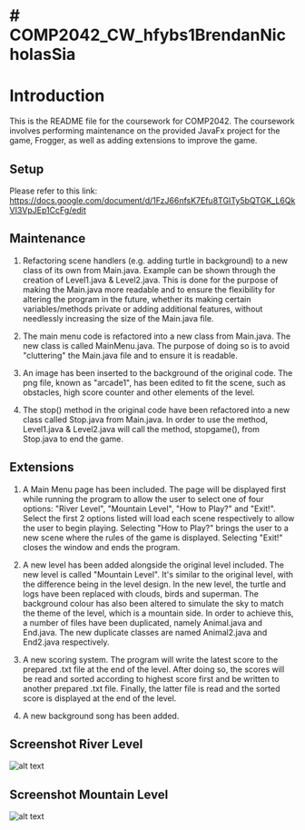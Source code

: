 # # COMP2042_CW_hfybs1BrendanNicholasSia

# Introduction

This is the README file for the coursework for COMP2042. The coursework involves performing maintenance on the provided JavaFx project for the game, Frogger, as well as adding extensions to improve the game.

## Setup
Please refer to this link: https://docs.google.com/document/d/1FzJ66nfsK7Efu8TGITy5bQTGK_L6QkVI3VpJEp1CcFg/edit

## Maintenance

1.  Refactoring scene handlers (e.g. adding turtle in background) to a new class of its own from Main.java. Example can be shown through the creation of Level1.java & Level2.java. This is done for the purpose of making the Main.java more readable and to ensure the flexibility for altering the program in the future, whether its making certain variables/methods private or adding additional features, without needlessly increasing the size of the Main.java file.
    
2.  The main menu code is refactored into a new class from Main.java. The new class is called MainMenu.java. The purpose of doing so is to avoid "cluttering" the Main.java file and to ensure it is readable.
    
3.  An image has been inserted to the background of the original code. The png file, known as "arcade1", has been edited to fit the scene, such as obstacles, high score counter and other elements of the level.
    
4.  The stop() method in the original code have been refactored into a new class called Stop.java from Main.java. In order to use the method, Level1.java & Level2.java will call the method, stopgame(), from Stop.java to end the game.
## Extensions
1. A Main Menu page has been included. The page will be displayed first while running the program to allow the user to select one of four options: "River Level", "Mountain Level", "How to Play?" and "Exit!". Select the first 2 options listed will load each scene respectively to allow the user to begin playing. Selecting "How to Play?" brings the user to a new scene where the rules of the game is displayed. Selecting "Exit!" closes the window and ends the program.  

2. A new level has been added alongside the original level included. The new level is called "Mountain Level". It's similar to the original level, with the difference being in the level design. In the new level, the turtle and logs have been replaced with clouds, birds and superman. The background colour has also been altered to simulate the sky to match the theme of the level, which is a mountain side. In order to achieve this, a number of files have been duplicated, namely Animal.java and End.java. The new duplicate classes are named Animal2.java and End2.java respectively. 

3. A new scoring system. The program will write the latest score to the prepared .txt file at the end of the level. After doing so, the scores will be read and sorted according to highest score first and be written to another prepared .txt file. Finally, the latter file is read and the sorted score is displayed at the end of the level.

4. A new background song has been added.

## Screenshot River Level
![alt text](https://github.com/brennic/COMP2042_CW_hfybs1BrendanNicholasSia/blob/main/game1.PNG?raw=true)
## Screenshot Mountain Level
![alt text](https://github.com/brennic/COMP2042_CW_hfybs1BrendanNicholasSia/blob/main/game2.PNG?raw=true)
